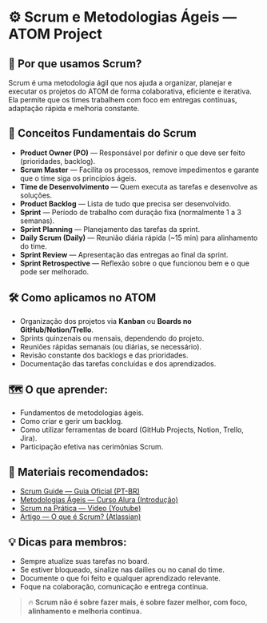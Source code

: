 # ⚙️ Scrum e Metodologias Ágeis — ATOM Project

## 🚀 Por que usamos Scrum?
Scrum é uma metodologia ágil que nos ajuda a organizar, planejar e executar os projetos do ATOM de forma colaborativa, eficiente e iterativa. Ela permite que os times trabalhem com foco em entregas contínuas, adaptação rápida e melhoria constante.

## 🧠 Conceitos Fundamentais do Scrum
- **Product Owner (PO)** — Responsável por definir o que deve ser feito (prioridades, backlog).
- **Scrum Master** — Facilita os processos, remove impedimentos e garante que o time siga os princípios ágeis.
- **Time de Desenvolvimento** — Quem executa as tarefas e desenvolve as soluções.
- **Product Backlog** — Lista de tudo que precisa ser desenvolvido.
- **Sprint** — Período de trabalho com duração fixa (normalmente 1 a 3 semanas).
- **Sprint Planning** — Planejamento das tarefas da sprint.
- **Daily Scrum (Daily)** — Reunião diária rápida (~15 min) para alinhamento do time.
- **Sprint Review** — Apresentação das entregas ao final da sprint.
- **Sprint Retrospective** — Reflexão sobre o que funcionou bem e o que pode ser melhorado.

## 🛠️ Como aplicamos no ATOM
- Organização dos projetos via **Kanban** ou **Boards no GitHub/Notion/Trello**.
- Sprints quinzenais ou mensais, dependendo do projeto.
- Reuniões rápidas semanais (ou diárias, se necessário).
- Revisão constante dos backlogs e das prioridades.
- Documentação das tarefas concluídas e dos aprendizados.

## 🗺️ O que aprender:
- Fundamentos de metodologias ágeis.
- Como criar e gerir um backlog.
- Como utilizar ferramentas de board (GitHub Projects, Notion, Trello, Jira).
- Participação efetiva nas cerimônias Scrum.

## 🎯 Materiais recomendados:
- [Scrum Guide — Guia Oficial (PT-BR)](https://scrumguides.org/docs/scrumguide/v2020/2020-Scrum-Guide-Portuguese-Brazilian.pdf)
- [Metodologias Ágeis — Curso Alura (Introdução)](https://cursos.alura.com.br/course/metodologias-ageis)
- [Scrum na Prática — Video (Youtube)](https://www.youtube.com/watch?v=9TycLR0TqFA)
- [Artigo — O que é Scrum? (Atlassian)](https://www.atlassian.com/br/agile/scrum)

## 💡 Dicas para membros:
- Sempre atualize suas tarefas no board.
- Se estiver bloqueado, sinalize nas dailies ou no canal do time.
- Documente o que foi feito e qualquer aprendizado relevante.
- Foque na colaboração, comunicação e entrega contínua.

> 🔥 **Scrum não é sobre fazer mais, é sobre fazer melhor, com foco, alinhamento e melhoria contínua.**
